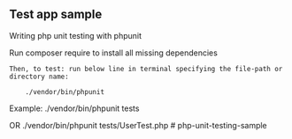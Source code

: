 ## Test app sample

Writing php unit testing with phpunit

Run composer require to install all missing dependencies

    Then, to test: run below line in terminal specifying the file-path or directory name:

```
    ./vendor/bin/phpunit
```

Example:
./vendor/bin/phpunit tests

OR
./vendor/bin/phpunit tests/UserTest.php
#   p h p - u n i t - t e s t i n g - s a m p l e  
 